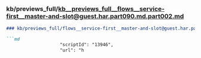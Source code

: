 ### kb/previews_full/kb__previews_full__flows__service-first__master-and-slot@guest.har.part090.md.part002.md

```md
### kb/previews_full/flows__service-first__master-and-slot@guest.har.part090.md (part 002)

```md
                    "scriptId": "13946",
                    "url": "h
```

```

```
